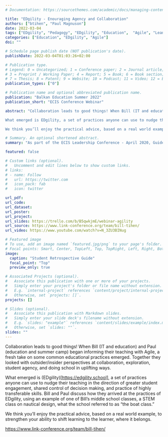 ```yaml
---
# Documentation: https://sourcethemes.com/academic/docs/managing-content/

title: "EDgility - Enouraging Agency and Collaboration"
authors: ["btihen", "Paul Magnuson"]
date: 2022-03-04
tags: ["EDgility", "Pedagogy", "EDgility", "Education",  "Agile", "Lean", "Life Worthy", "Lifetime Learning", "Social Emotional Learning"]
categories: ["Education", "EDgility", "Agile"]
doi: ""

# Schedule page publish date (NOT publication's date).
publishDate: 2022-03-04T01:03:26+02:00

# Publication type.
# Legend: 0 = Uncategorized; 1 = Conference paper; 2 = Journal article;
# 3 = Preprint / Working Paper; 4 = Report; 5 = Book; 6 = Book section;
# 7 = Thesis; 8 = Patent; 9 = Website; 10 = Podcast; 11 = Video; 12 = Blog; 13 = Traditional Media; 14 = Social Media; 15 = Conference Webinar; 16 = Conference Presentation
publication_types: ["0"]

# Publication name and optional abbreviated publication name.
publication: "Balkan Education Summer 2022"
publication_short: "ECIS Conference Webinar"

abstract: "Collaboration leads to good things! When Bill (IT and education) and Paul (education and summer camp) began informing their teaching with Agile, a fresh take on some common educational practices emerged. Together they looked with outsider/insider perspectives at collaboration, exploration, student agency, and doing school in uplifting ways.

What emerged is EDgility, a set of practices anyone can use to nudge their teaching in the direction of greater student engagement, shared control of decision making, and practice of highly transferable skills. Bill and Paul discuss how they arrived at the practices of EDgility, using an example of one of Bill’s middle school classes, a STEM class on nautical design, what the school referred to as “the boat class.”

We think you’ll enjoy the practical advice, based on a real world example, to strengthen your ability to shift learning to the learner, where it belongs."

# Summary. An optional shortened abstract.
summary: "As part of the ECIS Leadership Conference - April 2020, Guide and Lead Managing Partner, Tim Logan gives an overview of the importance of agility in building schools as life-affirming 21st century organisations."

featured: false

# Custom links (optional).
#   Uncomment and edit lines below to show custom links.
# links:
# - name: Follow
#   url: https://twitter.com
#   icon_pack: fab
#   icon: twitter

url_pdf:
url_code:
url_dataset:
url_poster:
url_project:
url_slides: https://trello.com/b/B5qwkjmE/webinar-agility
url_source: https://www.link-conference.org/team/bill-tihen/
url_video: https://www.youtube.com/watch?v=N_3ZU3BINug

# Featured image
# To use, add an image named `featured.jpg/png` to your page's folder.
# Focal points: Smart, Center, TopLeft, Top, TopRight, Left, Right, BottomLeft, Bottom, BottomRight.
image:
  caption: "Student Retrospective Guide"
  focal_point: "Top"
  preview_only: true

# Associated Projects (optional).
#   Associate this publication with one or more of your projects.
#   Simply enter your project's folder or file name without extension.
#   E.g. `internal-project` references `content/project/internal-project/index.md`.
#   Otherwise, set `projects: []`.
projects: []

# Slides (optional).
#   Associate this publication with Markdown slides.
#   Simply enter your slide deck's filename without extension.
#   E.g. `slides: "example"` references `content/slides/example/index.md`.
#   Otherwise, set `slides: ""`.
slides: ""
---
```

Collaboration leads to good things! When Bill (IT and education) and Paul (education and summer camp) began informing their teaching with Agile, a fresh take on some common educational practices emerged. Together they looked with outsider/insider perspectives at collaboration, exploration, student agency, and doing school in uplifting ways.

What emerged is (EDgility)[https://edgility.school], a set of practices anyone can use to nudge their teaching in the direction of greater student engagement, shared control of decision making, and practice of highly transferable skills. Bill and Paul discuss how they arrived at the practices of EDgility, using an example of one of Bill’s middle school classes, a STEM class on nautical design, what the school referred to as “the boat class.”

We think you’ll enjoy the practical advice, based on a real world example, to strengthen your ability to shift learning to the learner, where it belongs.

https://www.link-conference.org/team/bill-tihen/
